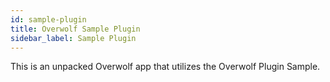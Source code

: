 ```yaml
---
id: sample-plugin
title: Overwolf Sample Plugin
sidebar_label: Sample Plugin
---
```



This is an unpacked Overwolf app that utilizes the Overwolf Plugin Sample.